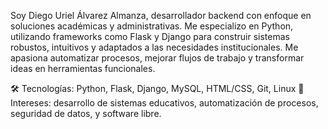 Soy Diego Uriel Álvarez Almanza, desarrollador backend con enfoque en soluciones académicas y administrativas. Me especializo en Python, utilizando frameworks como Flask y Django para construir sistemas robustos, intuitivos y adaptados a las necesidades institucionales. Me apasiona automatizar procesos, mejorar flujos de trabajo y transformar ideas en herramientas funcionales.

🛠️ Tecnologías: Python, Flask, Django, MySQL, HTML/CSS, Git, Linux
📌 Intereses: desarrollo de sistemas educativos, automatización de procesos, seguridad de datos, y software libre.
